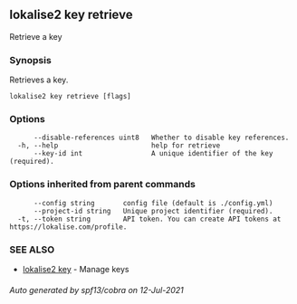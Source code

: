 ## lokalise2 key retrieve

Retrieve a key

### Synopsis

Retrieves a key.

```
lokalise2 key retrieve [flags]
```

### Options

```
      --disable-references uint8   Whether to disable key references.
  -h, --help                       help for retrieve
      --key-id int                 A unique identifier of the key (required).
```

### Options inherited from parent commands

```
      --config string       config file (default is ./config.yml)
      --project-id string   Unique project identifier (required).
  -t, --token string        API token. You can create API tokens at https://lokalise.com/profile.
```

### SEE ALSO

* [lokalise2 key](lokalise2_key.md)	 - Manage keys

###### Auto generated by spf13/cobra on 12-Jul-2021
